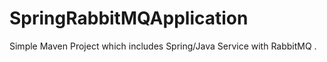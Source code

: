 # SpringRabbitMQApplication
Simple Maven Project which includes Spring/Java Service with RabbitMQ .
